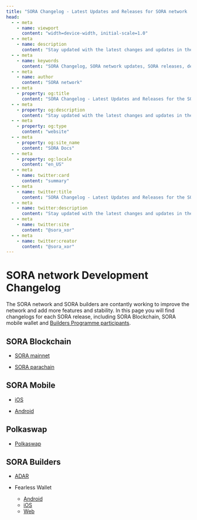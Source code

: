 ```yaml
---
title: "SORA Changelog - Latest Updates and Releases for SORA network | SORA Docs"
head:
  - - meta
    - name: viewport
      content: "width=device-width, initial-scale=1.0"
  - - meta
    - name: description
      content: "Stay updated with the latest changes and updates in the SORA network. Explore the SORA Changelog for a comprehensive list of releases, improvements, and new features implemented in SORA's decentralized economic system."
  - - meta
    - name: keywords
      content: "SORA Changelog, SORA network updates, SORA releases, decentralized economic system, new features, improvements"
  - - meta
    - name: author
      content: "SORA network"
  - - meta
    - property: og:title
      content: "SORA Changelog - Latest Updates and Releases for the SORA network | SORA Docs"
  - - meta
    - property: og:description
      content: "Stay updated with the latest changes and updates in the SORA network. Explore the SORA Changelog for a comprehensive list of releases, improvements, and new features implemented in SORA's decentralized economic system."
  - - meta
    - property: og:type
      content: "website"
  - - meta
    - property: og:site_name
      content: "SORA Docs"
  - - meta
    - property: og:locale
      content: "en_US"
  - - meta
    - name: twitter:card
      content: "summary"
  - - meta
    - name: twitter:title
      content: "SORA Changelog - Latest Updates and Releases for the SORA network | SORA Docs"
  - - meta
    - name: twitter:description
      content: "Stay updated with the latest changes and updates in the SORA network. Explore the SORA Changelog for a comprehensive list of releases, improvements, and new features implemented in SORA's decentralized economic system."
  - - meta
    - name: twitter:site
      content: "@sora_xor"
  - - meta
    - name: twitter:creator
      content: "@sora_xor"
---
```


# SORA network Development Changelog

The SORA network and SORA builders are contantly working to improve
the network and add more features and stability. In this page you will
find changelogs for each SORA release, including SORA Blockchain, SORA
mobile wallet and [Builders Programme
participants](sora-builders.md).

## SORA Blockchain

- [SORA mainnet](https://github.com/sora-xor/sora2-network/releases)

- [SORA parachain](https://github.com/sora-xor/sora2-parachain/releases)

## SORA Mobile

- [iOS](https://github.com/sora-xor/sora-ios/releases)

- [Android](https://github.com/sora-xor/sora-android/releases)

## Polkaswap

- [Polkaswap](https://github.com/sora-xor/polkaswap-exchange-web/releases)

## SORA Builders

- [ADAR](https://github.com/soramitsu/adar/releases)

- Fearless Wallet
  - [Android](https://github.com/soramitsu/fearless-Android/releases)
  - [iOS](https://github.com/soramitsu/fearless-iOS/releases)
  - [Web](https://github.com/soramitsu/fearless-wallet-web/releases)
